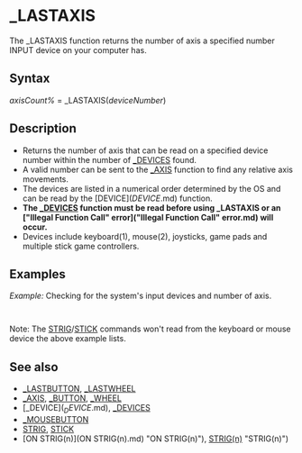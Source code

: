 # _LASTAXIS

The _LASTAXIS function returns the number of axis a specified number INPUT device on your computer has.

  

## Syntax

*axisCount%* = _LASTAXIS(*deviceNumber*)
  

## Description

* Returns the number of axis that can be read on a specified device number within the number of [_DEVICES](_DEVICES.md) found.
* A valid number can be sent to the [_AXIS](_AXIS.md) function to find any relative axis movements.
* The devices are listed in a numerical order determined by the OS and can be read by the [DEVICE$](DEVICE$.md) function.
* **The [_DEVICES](_DEVICES.md) function must be read before using _LASTAXIS or an ["Illegal Function Call" error]("Illegal Function Call" error.md) will occur.**
* Devices include keyboard(1), mouse(2), joysticks, game pads and multiple stick game controllers.

  

## Examples

*Example:* Checking for the system's input devices and number of axis.

``` devices = [_DEVICES](_DEVICES.md)  'MUST be read in order for other 2 device functions to work! PRINT "Number of input devices found ="; devices FOR i = 1 TO devices   PRINT [_DEVICE$](_DEVICE$.md)(i)   IF [INSTR](INSTR.md)([_DEVICE$](_DEVICE$.md)(i), "[AXIS]") THEN PRINT "Axis:"; _LASTAXIS(i) NEXT  
```

``` Number of input devices found = 2 [KEYBOARD][BUTTON] [MOUSE][BUTTON][AXIS][WHEEL] Axis: 2  
```

Note: The [STRIG](STRIG.md)/[STICK](STICK.md) commands won't read from the keyboard or mouse device the above example lists.
  

## See also

* [_LASTBUTTON](_LASTBUTTON.md), [_LASTWHEEL](_LASTWHEEL.md)
* [_AXIS](_AXIS.md), [_BUTTON](_BUTTON.md), [_WHEEL](_WHEEL.md)
* [_DEVICE$](_DEVICE$.md), [_DEVICES](_DEVICES.md)
* [_MOUSEBUTTON](_MOUSEBUTTON.md)
* [STRIG](STRIG.md), [STICK](STICK.md)
* [ON STRIG(n)](ON STRIG(n).md) "ON STRIG(n)"), [STRIG(n)](STRIG(n).md) "STRIG(n)")

  

